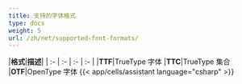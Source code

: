 ```yaml
---
title: 支持的字体格式
type: docs
weight: 5
url: /zh/net/supported-font-formats/
---
```


|**格式**|**描述**|
| :- | :- | :- | :- |
|**TTF**|TrueType 字体
|**TTC**|TrueType 集合
|**OTF**|OpenType 字体
{{< app/cells/assistant language="csharp" >}}
